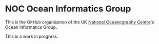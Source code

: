 # NOC Ocean Informatics Group

This is the GitHub organisation of the UK [National Oceanography Centre](https://www.noc.ac.uk)'s Ocean Informatics Group.

This is a work in progress.
